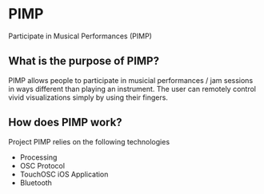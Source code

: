# PIMP
Participate in Musical Performances (PIMP)

## What is the purpose of PIMP?
PIMP allows people to participate in musicial performances / jam sessions in ways different than playing an instrument. The user can remotely control vivid visualizations simply by using their fingers. 

## How does PIMP work?
Project PIMP relies on the following technologies
*  Processing
*  OSC Protocol
*  TouchOSC iOS Application
*  Bluetooth
